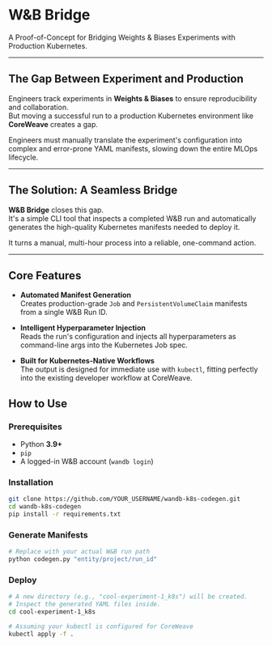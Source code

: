 # W&B Bridge

A Proof-of-Concept for Bridging Weights & Biases Experiments with Production Kubernetes.

---

## The Gap Between Experiment and Production

Engineers track experiments in **Weights & Biases** to ensure reproducibility and collaboration.  
But moving a successful run to a production Kubernetes environment like **CoreWeave** creates a gap.  

Engineers must manually translate the experiment's configuration into complex and error-prone YAML manifests, slowing down the entire MLOps lifecycle.

---

## The Solution: A Seamless Bridge

**W&B Bridge** closes this gap.  
It's a simple CLI tool that inspects a completed W&B run and automatically generates the high-quality Kubernetes manifests needed to deploy it.

It turns a manual, multi-hour process into a reliable, one-command action.

---

## Core Features

- **Automated Manifest Generation**  
  Creates production-grade `Job` and `PersistentVolumeClaim` manifests from a single W&B Run ID.

- **Intelligent Hyperparameter Injection**  
  Reads the run's configuration and injects all hyperparameters as command-line args into the Kubernetes Job spec.

- **Built for Kubernetes-Native Workflows**  
  The output is designed for immediate use with `kubectl`, fitting perfectly into the existing developer workflow at CoreWeave.

## How to Use

### Prerequisites
- Python **3.9+**
- `pip`
- A logged-in W&B account (`wandb login`)

### Installation
```bash
git clone https://github.com/YOUR_USERNAME/wandb-k8s-codegen.git
cd wandb-k8s-codegen
pip install -r requirements.txt
```

### Generate Manifests
```bash
# Replace with your actual W&B run path
python codegen.py "entity/project/run_id"
```

### Deploy
```bash
# A new directory (e.g., "cool-experiment-1_k8s") will be created.
# Inspect the generated YAML files inside.
cd cool-experiment-1_k8s

# Assuming your kubectl is configured for CoreWeave
kubectl apply -f .
```